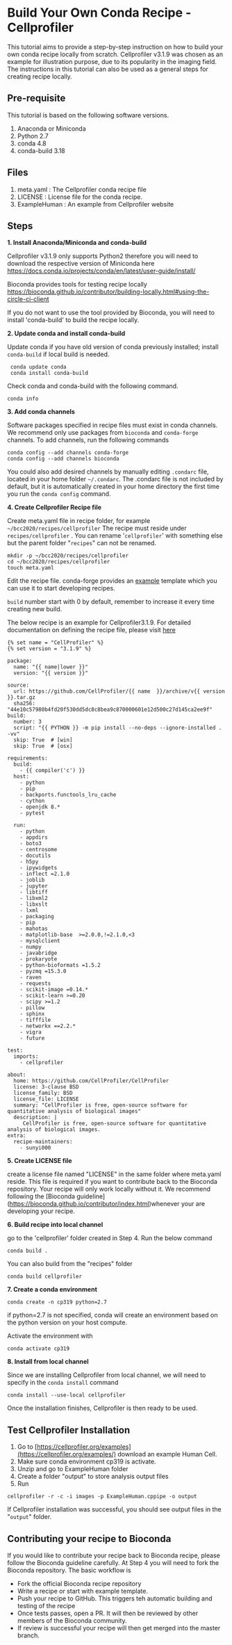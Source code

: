 # Build Your Own Conda Recipe - Cellprofiler

This tutorial aims to provide a step-by-step instruction on how to build your own conda recipe locally from scratch. Cellprofiler v3.1.9 was chosen as an example for illustration purpose, due to its popularity in the imaging field. The instructions in this tutorial can also be used as a general steps for creating recipe locally.

## Pre-requisite
This tutorial is based on the following software versions.
 1. Anaconda or Miniconda
 2. Python 2.7
 3. conda 4.8
 4. conda-build 3.18 

## Files

 1.  meta.yaml : The Cellprofiler conda recipe file
 2. LICENSE : License file for the conda recipe.
 3. ExampleHuman : An example from Cellprofiler website

## Steps

**1. Install Anaconda/Miniconda and conda-build**

Cellprofiler v3.1.9  only supports Python2 therefore you will need to download the respective version of Miniconda here https://docs.conda.io/projects/conda/en/latest/user-guide/install/

 Bioconda provides tools for testing recipe locally https://bioconda.github.io/contributor/building-locally.html#using-the-circle-ci-client

If you do not want to use the tool provided by Bioconda, you will need to install 'conda-build' to build the recipe locally.

**2. Update conda and install conda-build**

Update conda if you have old version of conda previously installed; install `conda-build` if local build is needed. 

     conda update conda
     conda install conda-build
Check conda and conda-build with the following command. 

    conda info 
**3. Add conda channels**

Software packages specified in recipe files must exist in conda channels. We recommend only use packages from `bioconda` and `conda-forge` channels.  To add channels, run the following commands

    conda config --add channels conda-forge
    conda config --add channels bioconda
You could also add desired channels by manually editing  `.condarc` file, located in your home folder `~/.condarc`. The .condarc file is not included by default, but it is automatically created in your home directory the first time you run the `conda config` command.

**4. Create Cellprofiler Recipe file**

Create meta.yaml file in recipe folder, for example `~/bcc2020/recipes/cellprofiler`
The recipe must reside under `recipes/cellprofiler` . You can rename '`cellprofiler`' with something else but the parent folder "`recipes`" can not be renamed.

    mkdir -p ~/bcc2020/recipes/cellprofiler
    cd ~/bcc2020/recipes/cellprofiler
    touch meta.yaml
Edit the recipe file. conda-forge provides an [example](https://github.com/conda-forge/staged-recipes/tree/master/recipes/example) template which you can use it to start developing recipes. 

`build` number start with 0 by default, remember to increase it every time creating new build.

The below recipe is an example for Cellprofiler3.1.9. For detailed documentation on defining the recipe file, please visit [here](https://docs.conda.io/projects/conda-build/en/latest/resources/define-metadata.html)

    {% set name = "CellProfiler" %}
    {% set version = "3.1.9" %}
    
    package:
      name: "{{ name|lower }}"
      version: "{{ version }}"
    
    source:
      url: https://github.com/CellProfiler/{{ name  }}/archive/v{{ version }}.tar.gz
      sha256: "44e10c57980b4fd20f530dd5dc8c8bea9c870000601e12d500c27d145ca2ee9f"
    build:
      number: 3
      script: "{{ PYTHON }} -m pip install --no-deps --ignore-installed . -vv"
      skip: True  # [win]
      skip: True  # [osx]
    
    requirements:
      build:
        - {{ compiler('c') }}
      host:
        - python
        - pip
        - backports.functools_lru_cache
        - cython
        - openjdk 8.*
        - pytest
    
      run:
        - python
        - appdirs
        - boto3
        - centrosome
        - docutils
        - h5py
        - ipywidgets
        - inflect =2.1.0
        - joblib
        - jupyter
        - libtiff
        - libxml2
        - libxslt
        - lxml
        - packaging
        - pip
        - mahotas
        - matplotlib-base  >=2.0.0,!=2.1.0,<3
        - mysqlclient
        - numpy
        - javabridge
        - prokaryote
        - python-bioformats =1.5.2
        - pyzmq =15.3.0
        - raven
        - requests
        - scikit-image =0.14.*
        - scikit-learn >=0.20
        - scipy >=1.2
        - pillow
        - sphinx
        - tifffile
        - networkx ==2.2.*
        - vigra
        - future
    
    test:
      imports:
        - cellprofiler
    
    about:
      home: https://github.com/CellProfiler/CellProfiler
      license: 3-clause BSD
      license_family: BSD
      license_file: LICENSE
      summary: "CellProfiler is free, open-source software for quantitative analysis of biological images"
      description: |
         CellProfiler is free, open-source software for quantitative analysis of biological images.
    extra:
      recipe-maintainers:
        - sunyi000
**5. Create LICENSE file**

create a license file named "LICENSE" in the same folder where meta.yaml reside. This file is required if you want to contribute back to the Bioconda repository. Your recipe will only work locally without it. We recommend following the [Bioconda guideline] (https://bioconda.github.io/contributor/index.html)whenever your are developing your recipe.


**6. Build recipe into local channel**

go to the 'cellprofiler' folder created in Step 4. Run the below command

    conda build .

You can also build from the "recipes" folder

    conda build cellprofiler
**7. Create a conda environment**

    conda create -n cp319 python=2.7
if python=2.7 is not specified, conda will create an environment based on the python version on your host compute.

Activate the environment with 

    conda activate cp319

**8. Install from local channel**

Since we are installing Cellprofiler from local channel, we will need to specify in the `conda install` command 

    conda install --use-local cellprofiler
Once the installation finishes, Cellprofiler is then ready to be used.

## Test Cellprofiler Installation
1. Go to [https://cellprofiler.org/examples](https://cellprofiler.org/examples/) download an example Human Cell.
2. Make sure conda environment cp319 is activate.
3. Unzip and go to ExampleHuman folder
4. Create a folder "output" to store analysis output files
5. Run 

`cellprofiler -r -c -i images -p ExampleHuman.cppipe -o output`

If Cellprofiler installation was successful, you should see output files in the "`output`" folder.

## Contributing your recipe to Bioconda
If you would like to contribute your recipe back to Bioconda recipe, please follow the Bioconda guideline carefully. At Step 4 you will need to fork the Bioconda repository.  The basic workflow is 

 - Fork the official Bioconda recipe repository
 - Write a recipe or start with example template.
 - Push your recipe to GitHub. This triggers teh automatic building and testing of the recipe
 - Once tests passes, open a PR.  It will then be reviewed by other members of the Bioconda community.
 - If review is successful your recipe will then get merged into the master branch.

